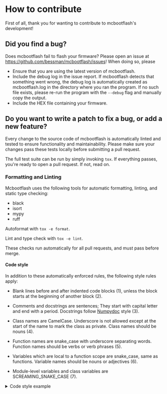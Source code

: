 # How to contribute

First of all, thank you for wanting to contribute to mcbootflash's development!

## Did you find a bug?

Does mcbootflash fail to flash your firmware? Please open an issue at
https://github.com/bessman/mcbootflash/issues! When doing so, please

- Ensure that you are using the latest version of mcbootflash.
- Include the debug log in the issue report. If mcbootflash detects that something went
  wrong, the debug log is automatically created as mcbootflash.log in the directory
  where you ran the program. If no such file exists, please re-run the program with the
  `--debug` flag and manually copy the output.
- Include the HEX file containing your firmware.

## Do you want to write a patch to fix a bug, or add a new feature?

Every change to the source code of mcbootflash is automatically linted and tested to
ensure functionality and maintainability. Please make sure your changes pass these tests
locally before submitting a pull request.

The full test suite can be run by simply invoking `tox`. If everything passes, you're
ready to open a pull request. If not, read on.

### Formatting and Linting

Mcbootflash uses the following tools for automatic formatting, linting, and static type
checking:

- black
- isort
- mypy
- ruff

Autoformat with `tox -e format`.

Lint and type check with `tox -e lint`.

These checks run automatically for all pull requests, and must pass before merge.

#### Code style

In addition to these automatically enforced rules, the following style rules apply:

- Blank lines before and after indented code blocks (1), unless the block starts at the
  beginning of another block (2).

- Comments and docstrings are sentences; They start with capital letter and end with a
  period. Docstrings follow
  [Numpydoc](https://numpydoc.readthedocs.io/en/latest/format.html) style (3).

- Class names are CamelCase. Underscore is not allowed except at the start of
  the name to mark the class as private. Class names should be nouns (4).

- Function names are snake_case with underscore separating words. Function
  names should be verbs or verb phrases (5).

- Variables which are local to a function scope are snake_case, same as functions.
  Variable names should be nouns or adjectives (6).

- Module-level variables and class variables are SCREAMING_SNAKE_CASE (7).

<details>
<summary>Code style example</summary>
``` py
"""Spam-related things go here."""
from __future__ import annotations

MAX_SPAM = 5                                                     # (7)


class Spam:                                                      # (4)
    """Spiced ham."""


def eat_spam(spams: list[Spam]) -> int:                          # (5)
    """Eat spam and report how many spams were eaten.            # (3)

    Parameters
    ----------
    spams : list[Spam]
        Spam spam spam.

    Returns
    -------
    eaten : int
        Number of spams eaten.
    """
    eaten = 0                                                    # (6)
                                                                 # (1)
    for _ in spams:
        if eaten >= MAX_SPAM:                                    # (2)
            print("Can't eat more spam.")
            break

        print("Ate spam.")
        eaten += 1

    return eaten
```
</details>

### Testing

Mcbootflash is tested with pytest. To run the tests, use `pytest --replay`.

Most of mcbootflash's functionality revolves around reading and writing data
from/to a serial bus. Testing mcbootflash therefore involves checking that
mcbootflash:

1. writes the expected bytes to the bus,
2. reads the correct number of bytes in response, and
3. processes the response data correctly.

This is accomplished by means of a pytest plugin,
[pytest-reserial](https://github.com/bessman/pytest-reserial). Serial traffic
is first recorded by running the tests against a real device running the
bootloader. Then, during tests the recorded traffic is replayed using a mocked
serial port. A test passes if the bits written to and read from the mocked
port match the recorded traffic exactly.

If your patch changes how mcbootflash communicates with connected devices, the recorded
traffic will no longer match the actual traffic, and one or more of the tests will fail.
In this situation, the traffic for the failing tests must be re-recorded.

To create a new test, or update an old one, run
`pytest --record -k <test_name>` with a device in bootloader mode connected at
/dev/ttyUSB0 with a baudrate of 460800 (the port name and baudrate are
currently hardcoded during testing; pull requests welcome if you need them to
be dynamic).

## Do you want to buy me coffee?

Mcbootflash is Free and Open Source, and is provided free of charge. However, if you
find it useful and want to give me a tip, you can do so via my
[Github Sponsor](https://github.com/sponsors/bessman) page.
